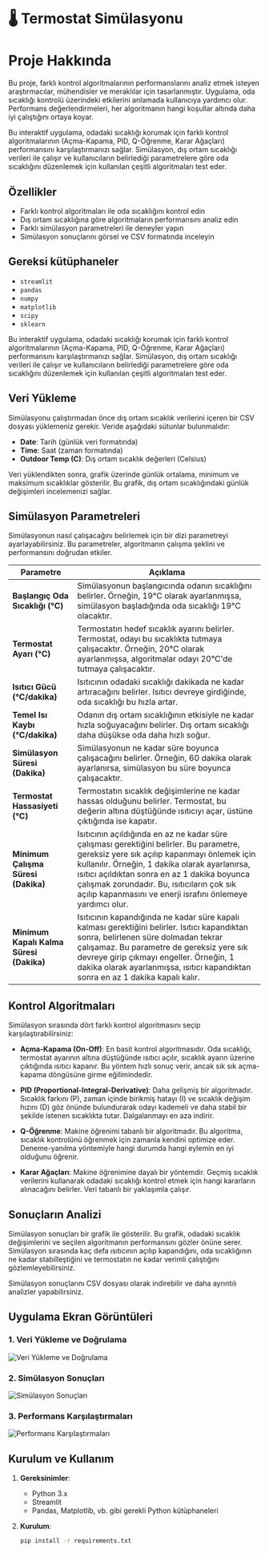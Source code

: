 # 🌡️ Termostat Simülasyonu
# Proje Hakkında
Bu proje, farklı kontrol algoritmalarının performanslarını analiz etmek isteyen araştırmacılar, mühendisler ve meraklılar için tasarlanmıştır. Uygulama, oda sıcaklığı kontrolü üzerindeki etkilerini anlamada kullanıcıya yardımcı olur. Performans değerlendirmeleri, her algoritmanın hangi koşullar altında daha iyi çalıştığını ortaya koyar.

Bu interaktif uygulama, odadaki sıcaklığı korumak için farklı kontrol algoritmalarının (Açma-Kapama, PID, Q-Öğrenme, Karar Ağaçları) performansını karşılaştırmanızı sağlar. Simülasyon, dış ortam sıcaklığı verileri ile çalışır ve kullanıcıların belirlediği parametrelere göre oda sıcaklığını düzenlemek için kullanılan çeşitli algoritmaları test eder.

## Özellikler

- Farklı kontrol algoritmaları ile oda sıcaklığını kontrol edin
- Dış ortam sıcaklığına göre algoritmaların performansını analiz edin
- Farklı simülasyon parametreleri ile deneyler yapın
- Simülasyon sonuçlarını görsel ve CSV formatında inceleyin

## Gereksi kütüphaneler

- `streamlit`
- `pandas`
- `numpy`
- `matplotlib`
- `scipy`
- `sklearn`

Bu interaktif uygulama, odadaki sıcaklığı korumak için farklı kontrol algoritmalarının (Açma-Kapama, PID, Q-Öğrenme, Karar Ağaçları) performansını karşılaştırmanızı sağlar. Simülasyon, dış ortam sıcaklığı verileri ile çalışır ve kullanıcıların belirlediği parametrelere göre oda sıcaklığını düzenlemek için kullanılan çeşitli algoritmaları test eder.

## Veri Yükleme

Simülasyonu çalıştırmadan önce dış ortam sıcaklık verilerini içeren bir CSV dosyası yüklemeniz gerekir. Veride aşağıdaki sütunlar bulunmalıdır:

- **Date**: Tarih (günlük veri formatında)
- **Time**: Saat (zaman formatında)
- **Outdoor Temp (C)**: Dış ortam sıcaklık değerleri (Celsius)

Veri yüklendikten sonra, grafik üzerinde günlük ortalama, minimum ve maksimum sıcaklıklar gösterilir. Bu grafik, dış ortam sıcaklığındaki günlük değişimleri incelemenizi sağlar.

## Simülasyon Parametreleri

Simülasyonun nasıl çalışacağını belirlemek için bir dizi parametreyi ayarlayabilirsiniz. Bu parametreler, algoritmanın çalışma şeklini ve performansını doğrudan etkiler.

| Parametre                       | Açıklama                                                                                                                                                    |
|----------------------------------|------------------------------------------------------------------------------------------------------------------------------------------------------------|
| **Başlangıç Oda Sıcaklığı (°C)** | Simülasyonun başlangıcında odanın sıcaklığını belirler. Örneğin, 19°C olarak ayarlanmışsa, simülasyon başladığında oda sıcaklığı 19°C olacaktır.             |
| **Termostat Ayarı (°C)**         | Termostatın hedef sıcaklık ayarını belirler. Termostat, odayı bu sıcaklıkta tutmaya çalışacaktır. Örneğin, 20°C olarak ayarlanmışsa, algoritmalar odayı 20°C'de tutmaya çalışacaktır. |
| **Isıtıcı Gücü (°C/dakika)**     | Isıtıcının odadaki sıcaklığı dakikada ne kadar artıracağını belirler. Isıtıcı devreye girdiğinde, oda sıcaklığı bu hızla artar.                              |
| **Temel Isı Kaybı (°C/dakika)**  | Odanın dış ortam sıcaklığının etkisiyle ne kadar hızla soğuyacağını belirler. Dış ortam sıcaklığı daha düşükse oda daha hızlı soğur.                         |
| **Simülasyon Süresi (Dakika)**   | Simülasyonun ne kadar süre boyunca çalışacağını belirler. Örneğin, 60 dakika olarak ayarlanırsa, simülasyon bu süre boyunca çalışacaktır.                   |
| **Termostat Hassasiyeti (°C)**   | Termostatın sıcaklık değişimlerine ne kadar hassas olduğunu belirler. Termostat, bu değerin altına düştüğünde ısıtıcıyı açar, üstüne çıktığında ise kapatır. |
| **Minimum Çalışma Süresi (Dakika)** | Isıtıcının açıldığında en az ne kadar süre çalışması gerektiğini belirler. Bu parametre, gereksiz yere sık açılıp kapanmayı önlemek için kullanılır. Örneğin, 1 dakika olarak ayarlanırsa, ısıtıcı açıldıktan sonra en az 1 dakika boyunca çalışmak zorundadır. Bu, ısıtıcıların çok sık açılıp kapanmasını ve enerji israfını önlemeye yardımcı olur.|
| **Minimum Kapalı Kalma Süresi (Dakika)** | Isıtıcının kapandığında ne kadar süre kapalı kalması gerektiğini belirler. Isıtıcı kapandıktan sonra, belirlenen süre dolmadan tekrar çalışamaz. Bu parametre de gereksiz yere sık devreye girip çıkmayı engeller. Örneğin, 1 dakika olarak ayarlanmışsa, ısıtıcı kapandıktan sonra en az 1 dakika kapalı kalır. |

## Kontrol Algoritmaları

Simülasyon sırasında dört farklı kontrol algoritmasını seçip karşılaştırabilirsiniz:

- **Açma-Kapama (On-Off)**: En basit kontrol algoritmasıdır. Oda sıcaklığı, termostat ayarının altına düştüğünde ısıtıcı açılır, sıcaklık ayarın üzerine çıktığında ısıtıcı kapanır. Bu yöntem hızlı sonuç verir, ancak sık sık açma-kapama döngüsüne girme eğilimindedir.

- **PID (Proportional-Integral-Derivative)**: Daha gelişmiş bir algoritmadır. Sıcaklık farkını (P), zaman içinde birikmiş hatayı (I) ve sıcaklık değişim hızını (D) göz önünde bulundurarak odayı kademeli ve daha stabil bir şekilde istenen sıcaklıkta tutar. Dalgalanmayı en aza indirir.

- **Q-Öğrenme**: Makine öğrenimi tabanlı bir algoritmadır. Bu algoritma, sıcaklık kontrolünü öğrenmek için zamanla kendini optimize eder. Deneme-yanılma yöntemiyle hangi durumda hangi eylemin en iyi olduğunu öğrenir.

- **Karar Ağaçları**: Makine öğrenimine dayalı bir yöntemdir. Geçmiş sıcaklık verilerini kullanarak odadaki sıcaklığı kontrol etmek için hangi kararların alınacağını belirler. Veri tabanlı bir yaklaşımla çalışır.

## Sonuçların Analizi

Simülasyon sonuçları bir grafik ile gösterilir. Bu grafik, odadaki sıcaklık değişimlerini ve seçilen algoritmanın performansını gözler önüne serer. Simülasyon sırasında kaç defa ısıtıcının açılıp kapandığını, oda sıcaklığının ne kadar stabilleştiğini ve termostatın ne kadar verimli çalıştığını gözlemleyebilirsiniz.

Simülasyon sonuçlarını CSV dosyası olarak indirebilir ve daha ayrıntılı analizler yapabilirsiniz.

## Uygulama Ekran Görüntüleri

### 1. Veri Yükleme ve Doğrulama
![Veri Yükleme ve Doğrulama](https://github.com/user-attachments/assets/1b48982a-cdda-4b06-99a4-18fcb8043467)

### 2. Simülasyon Sonuçları
![Simülasyon Sonuçları](https://github.com/user-attachments/assets/fcefe19c-df64-4abd-bede-c6d041b7752c)

### 3. Performans Karşılaştırmaları
![Performans Karşılaştırmaları](https://github.com/user-attachments/assets/facb7007-dc3a-4b22-8d43-350706e9175d)

## Kurulum ve Kullanım

1. **Gereksinimler**: 
   - Python 3.x
   - Streamlit
   - Pandas, Matplotlib, vb. gibi gerekli Python kütüphaneleri

2. **Kurulum**:
   ```bash
   pip install -r requirements.txt


